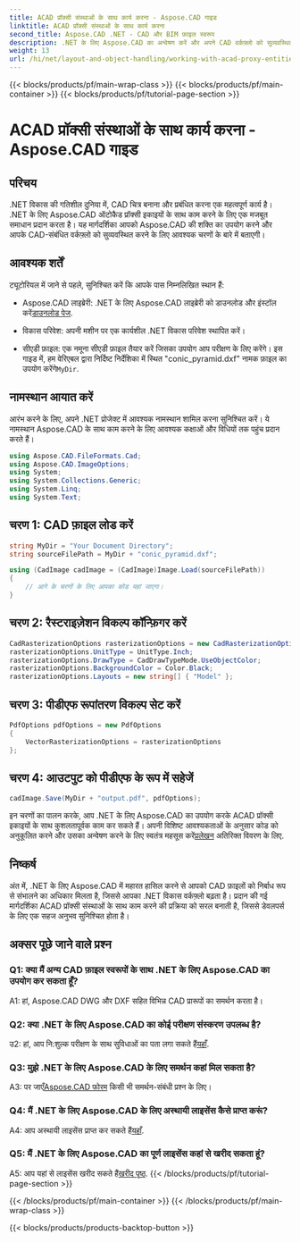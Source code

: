 ```yaml
---
title: ACAD प्रॉक्सी संस्थाओं के साथ कार्य करना - Aspose.CAD गाइड
linktitle: ACAD प्रॉक्सी संस्थाओं के साथ कार्य करना
second_title: Aspose.CAD .NET - CAD और BIM फ़ाइल स्वरूप
description: .NET के लिए Aspose.CAD का अन्वेषण करें और अपने CAD वर्कफ़्लो को सुव्यवस्थित करें। ACAD प्रॉक्सी संस्थाओं को आसानी से रूपांतरित करें, संपादित करें और प्रबंधित करें।
weight: 13
url: /hi/net/layout-and-object-handling/working-with-acad-proxy-entities/
---
```


{{< blocks/products/pf/main-wrap-class >}}
{{< blocks/products/pf/main-container >}}
{{< blocks/products/pf/tutorial-page-section >}}

# ACAD प्रॉक्सी संस्थाओं के साथ कार्य करना - Aspose.CAD गाइड

## परिचय

.NET विकास की गतिशील दुनिया में, CAD चित्र बनाना और प्रबंधित करना एक महत्वपूर्ण कार्य है। .NET के लिए Aspose.CAD ऑटोकैड प्रॉक्सी इकाइयों के साथ काम करने के लिए एक मजबूत समाधान प्रदान करता है। यह मार्गदर्शिका आपको Aspose.CAD की शक्ति का उपयोग करने और आपके CAD-संबंधित वर्कफ़्लो को सुव्यवस्थित करने के लिए आवश्यक चरणों के बारे में बताएगी।

## आवश्यक शर्तें

ट्यूटोरियल में जाने से पहले, सुनिश्चित करें कि आपके पास निम्नलिखित स्थान हैं:

-  Aspose.CAD लाइब्रेरी: .NET के लिए Aspose.CAD लाइब्रेरी को डाउनलोड और इंस्टॉल करें[डाउनलोड पेज](https://releases.aspose.com/cad/net/).

- विकास परिवेश: अपनी मशीन पर एक कार्यशील .NET विकास परिवेश स्थापित करें।

-  सीएडी फ़ाइल: एक नमूना सीएडी फ़ाइल तैयार करें जिसका उपयोग आप परीक्षण के लिए करेंगे। इस गाइड में, हम वेरिएबल द्वारा निर्दिष्ट निर्देशिका में स्थित "conic_pyramid.dxf" नामक फ़ाइल का उपयोग करेंगे`MyDir`.

## नामस्थान आयात करें

आरंभ करने के लिए, अपने .NET प्रोजेक्ट में आवश्यक नामस्थान शामिल करना सुनिश्चित करें। ये नामस्थान Aspose.CAD के साथ काम करने के लिए आवश्यक कक्षाओं और विधियों तक पहुंच प्रदान करते हैं।

```csharp
using Aspose.CAD.FileFormats.Cad;
using Aspose.CAD.ImageOptions;
using System;
using System.Collections.Generic;
using System.Linq;
using System.Text;
```

## चरण 1: CAD फ़ाइल लोड करें

```csharp
string MyDir = "Your Document Directory";
string sourceFilePath = MyDir + "conic_pyramid.dxf";

using (CadImage cadImage = (CadImage)Image.Load(sourceFilePath))
{
    // आगे के चरणों के लिए आपका कोड यहां जाएगा।
}
```

## चरण 2: रैस्टराइज़ेशन विकल्प कॉन्फ़िगर करें

```csharp
CadRasterizationOptions rasterizationOptions = new CadRasterizationOptions();
rasterizationOptions.UnitType = UnitType.Inch;
rasterizationOptions.DrawType = CadDrawTypeMode.UseObjectColor;
rasterizationOptions.BackgroundColor = Color.Black;
rasterizationOptions.Layouts = new string[] { "Model" };
```

## चरण 3: पीडीएफ रूपांतरण विकल्प सेट करें

```csharp
PdfOptions pdfOptions = new PdfOptions
{
    VectorRasterizationOptions = rasterizationOptions
};
```

## चरण 4: आउटपुट को पीडीएफ के रूप में सहेजें

```csharp
cadImage.Save(MyDir + "output.pdf", pdfOptions);
```

इन चरणों का पालन करके, आप .NET के लिए Aspose.CAD का उपयोग करके ACAD प्रॉक्सी इकाइयों के साथ कुशलतापूर्वक काम कर सकते हैं। अपनी विशिष्ट आवश्यकताओं के अनुसार कोड को अनुकूलित करने और उसका अन्वेषण करने के लिए स्वतंत्र महसूस करें[प्रलेखन](https://reference.aspose.com/cad/net/) अतिरिक्त विवरण के लिए.

## निष्कर्ष

अंत में, .NET के लिए Aspose.CAD में महारत हासिल करने से आपको CAD फ़ाइलों को निर्बाध रूप से संभालने का अधिकार मिलता है, जिससे आपका .NET विकास वर्कफ़्लो बढ़ता है। प्रदान की गई मार्गदर्शिका ACAD प्रॉक्सी संस्थाओं के साथ काम करने की प्रक्रिया को सरल बनाती है, जिससे डेवलपर्स के लिए एक सहज अनुभव सुनिश्चित होता है।

## अक्सर पूछे जाने वाले प्रश्न

### Q1: क्या मैं अन्य CAD फ़ाइल स्वरूपों के साथ .NET के लिए Aspose.CAD का उपयोग कर सकता हूँ?

A1: हां, Aspose.CAD DWG और DXF सहित विभिन्न CAD प्रारूपों का समर्थन करता है।

### Q2: क्या .NET के लिए Aspose.CAD का कोई परीक्षण संस्करण उपलब्ध है?

 उ2: हां, आप नि:शुल्क परीक्षण के साथ सुविधाओं का पता लगा सकते हैं[यहाँ](https://releases.aspose.com/).

### Q3: मुझे .NET के लिए Aspose.CAD के लिए समर्थन कहां मिल सकता है?

 A3: पर जाएँ[Aspose.CAD फोरम](https://forum.aspose.com/c/cad/19) किसी भी समर्थन-संबंधी प्रश्न के लिए।

### Q4: मैं .NET के लिए Aspose.CAD के लिए अस्थायी लाइसेंस कैसे प्राप्त करूं?

 A4: आप अस्थायी लाइसेंस प्राप्त कर सकते हैं[यहाँ](https://purchase.aspose.com/temporary-license/).

### Q5: मैं .NET के लिए Aspose.CAD का पूर्ण लाइसेंस कहां से खरीद सकता हूं?

 A5: आप यहां से लाइसेंस खरीद सकते हैं[खरीद पृष्ठ](https://purchase.aspose.com/buy).
{{< /blocks/products/pf/tutorial-page-section >}}

{{< /blocks/products/pf/main-container >}}
{{< /blocks/products/pf/main-wrap-class >}}

{{< blocks/products/products-backtop-button >}}
